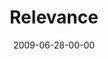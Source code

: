 ---
layout: message
category: message
series: "Roadmap For A Revolution"
title: "Relevance"
date: 2009-06-28-00-00
message_id: 569
audio: "http://s3.amazonaws.com/crossroadsaudiomessages/Roadmap7.mp3"
audio-duration: "33:07"
description: "Chuck Mingo discusses the importance of relevance in the revolution of the early church."
video: "https://s3.amazonaws.com/crossroadsvideomessages/Roadmap7.mp4"
video-duration: "33:07"
video-image: "http://s3.amazonaws.com/crossroads-media/images/legacy/content/Roadmap7-still.jpg"
program: "http://s3.amazonaws.com/crossroads-media/media/legacy/documents/0627_28Program.pdf"
flag: "N"
---